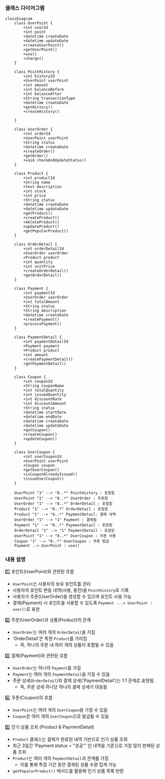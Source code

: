 ### 클래스 다이어그램 
```mermaid
classDiagram
    class UserPoint {
        +int userId
        +int point
        +datetime createDate
        +datetime updateDate
        +createUserPoint()
        +getUserPoint()
        +use()
        +charge()
    }

    class PointHistory {
        +int historyId
        +UserPoint userPoint
        +int amount
        +int balanceBefore
        +int balanceAfter
        +String transactionType
        +datetime createDate
        +getHistory()
        +createHistory()

    }

    class UserOrder {
        +int orderId
        +UserPoint userPoint
        +String status
        +datetime createDate
        +createOrder()
        +getOrder()
        +void checkAndUpdateStatus()
    }

    class Product {
        +int productId
        +String name
        +text description
        +int stock
        +int price
        +String status
        +datetime createDate
        +datetime updateDate
        +getProduct()
        +createProduct()
        +deleteProduct()
        +updateProduct()
        +getPopularProduct()
    }

    class OrderDetail {
        +int orderDetailId
        +UserOrder userOrder
        +Product product
        +int quantity
        +int unitPrice
        +createOrderDetail()
        +getOrderDetail()
    }

    class Payment {
        +int paymentId
        +UserOrder userOrder
        +int totalAmount
        +String status
        +String description
        +datetime createDate
        +createPayment()
        +processPayment()
    }

    class PaymentDetail {
        +int paymentDetailId
        +Payment payment
        +Product product
        +int amount
        +createPaymentDetail()
        +getPaymentDetail()
    }

    class Coupon {
        +int couponId
        +String couponName
        +int totalQuantity
        +int issuedQuantity
        +int discountRate
        +int discountAmount
        +String status
        +datetime startDate
        +datetime endDate
        +datetime createDate
        +datetime updateDate
        +getCoupon()
        +createCoupon()
        +updateCoupon()
    }

    class UserCoupon {
        +int userCouponId
        +UserPoint userPoint
        +Coupon coupon
        +getUserCoupon()
        +isCouponAlreadyIssued()
        +issueUserCoupon()
    }

    UserPoint "1" --> "0..*" PointHistory : 포함함
    UserPoint "1" --> "0..*" UserOrder : 주문함
    UserOrder "1" --> "0..*" OrderDetail : 포함함
    Product "1" --> "0..*" OrderDetail : 포함함
    Product "1" --> "0..*" PaymentDetail: 결제 내역
    UserOrder "1" --> "1" Payment : 결제됨
    Payment "1" --> "0..*" PaymentDetail : 포함함
    OrderDetail "1" --> "1" PaymentDetail : 포함된
    UserPoint "1" --> "0..*" UserCoupon : 쿠폰 사용
    Coupon "1" --> "0..*" UserCoupon : 쿠폰 발급
    Payment ..> UserPoint : use()
```

### 내용 설명 
1️⃣ 포인트(UserPoint)와 관련된 흐름
- `UserPoint`는 사용자의 보유 포인트를 관리
- 사용자의 포인트 변동 내역(사용, 충전)을 `PointHistory`로 기록 
- 사용자가 주문(UserOrder)을 생성할 수 있으며 포인트 사용 가능 
- 결제(Payment) 시 포인트를 사용할 수 있도록 `Payment ..-> UserPoint : user()`로 표현

2️⃣ 주문(UserOrder)과 상품(Product)의 관계
- `UserOrder`는 여러 개의 `OrderDetail`을 가짐
- 'OrderDetail'은 특정 `Product`를 가리킴 
  - 즉, 하나의 주문 내 여러 개의 상품이 포함될 수 있음

3️⃣ 결제(Payment)와 관련된 흐름
- `UserOrder`는 하나의 `Payment`를 가짐 
- `Payment`는 여러 개의 `PaymentDetail`을 가질 수 있음 
- 주문 상세(`OrderDetail`)와 결제 상세('PaymentDetail')는 1:1 관계로 표현됨
  - 즉, 주문 상세 하나당 하나의 결제 상세가 대응됨 

4️⃣ 쿠폰(Coupon)의 흐름
- `UserPoint`는 여러 개의 `UserCoupon`을 가질 수 있음
- `Coupon`은 여러 개의 `UserCoupon`으로 발급될 수 있음

5️⃣ 인기 상품 조회 (Product & PaymentDetail)
- `Product` 클래스는 결제가 완료된 내역 기반으로 인기 상품 조회 
- 최근 3일간 'Payment.status = "성공"' 인 내역을 기준으로 가장 많이 판매된 상품 조회 
- `Product`는 여러 개의 `PaymentDetail`과 관계를 가짐 
  - 이를 통해 특정 기간 동안 결제된 상품 수량 집계 가능 
- `getPopularProduct()` 메서드를 활용해 인기 상품 목록 반환